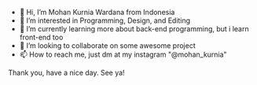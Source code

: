 - 👋 Hi, I’m Mohan Kurnia Wardana from Indonesia
- 👀 I’m interested in Programming, Design, and Editing
- 🌱 I’m currently learning more about back-end programming, but i learn front-end too
- 💞️ I’m looking to collaborate on some awesome project
- 📫 How to reach me, just dm at my instagram "@mohan_kurnia" 

Thank you, have a nice day. See ya!

<!---
mohankurnia/mohankurnia is a ✨ special ✨ repository because its `README.md` (this file) appears on your GitHub profile.
You can click the Preview link to take a look at your changes.
--->
